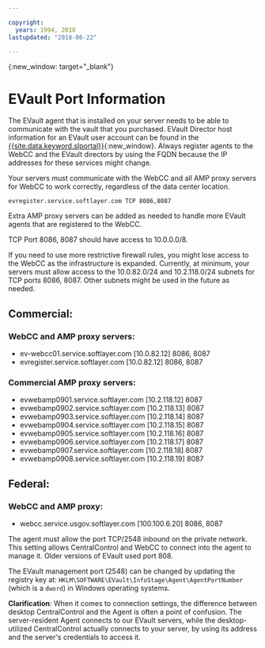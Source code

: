 ```yaml
---

copyright:
  years: 1994, 2018
lastupdated: "2018-06-22"

---
```

{:new_window: target="_blank"}

# EVault Port Information

The EVault agent that is installed on your server needs to be able to communicate with the vault that you purchased. EVault Director host information for an EVault user account can be found in the [{{site.data.keyword.slportal}}](https://control.softlayer.com/){:new_window}. Always register agents to the WebCC and the EVault directors by using the FQDN because the IP addresses for these services might change. 

Your servers must communicate with the WebCC and all AMP proxy servers for WebCC to work correctly, regardless of the data center location.

```
evregister.service.softlayer.com TCP 8086,8087
```

Extra AMP proxy servers can be added as needed to handle more EVault agents that are registered to the WebCC. 

TCP Port 8086, 8087 should have access to 10.0.0.0/8. 

If you need to use more restrictive firewall rules, you might lose access to the WebCC as the infrastructure is expanded. Currently, at minimum, your servers must allow access to the 10.0.82.0/24 and 10.2.118.0/24 subnets for TCP ports 8086, 8087. Other subnets might be used in the future as needed.

## Commercial:

### WebCC and AMP proxy servers:

- ev-webcc01.service.softlayer.com [10.0.82.12] 8086, 8087
- evregister.service.softlayer.com [10.0.82.12] 8086, 8087

### Commercial AMP proxy servers:

- evwebamp0901.service.softlayer.com [10.2.118.12] 8087
- evwebamp0902.service.softlayer.com [10.2.118.13] 8087
- evwebamp0903.service.softlayer.com [10.2.118.14] 8087
- evwebamp0904.service.softlayer.com [10.2.118.15] 8087
- evwebamp0905.service.softlayer.com [10.2.118.16] 8087
- evwebamp0906.service.softlayer.com [10.2.118.17] 8087
- evwebamp0907.service.softlayer.com [10.2.118.18] 8087
- evwebamp0908.service.softlayer.com [10.2.118.19] 8087

## Federal:

### WebCC and AMP proxy:

- webcc.service.usgov.softlayer.com [100.100.6.20] 8086, 8087
 
The agent must allow the port TCP/2548 inbound on the private network. This setting allows CentralControl and WebCC to connect into the agent to manage it. Older versions of EVault used port 808.

The EVault management port (2548) can be changed by updating the registry key at: `HKLM\SOFTWARE\EVault\InfoStage\Agent\AgentPortNumber` (which is a `dword`) in Windows operating systems.

**Clarification**: When it comes to connection settings, the difference between desktop CentralControl and the Agent is often a point of confusion. The server-resident Agent connects to our EVault servers, while the desktop-utilized CentralControl actually connects to your server, by using its address and the server's credentials to access it.
